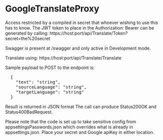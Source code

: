 # GoogleTranslateProxy
Access restricted by a compiled in secret that whoever wishing to use this has to know.
The JWT token to place in the Authorization: Bearer <token> can be generated by calling:
  https://host:port/api/Translate/Token?secret=the%20secret

Swagger is present at /swagger and only active in Development mode.

Translate using:
  https://host:port/api/Translate/Translate

  Sample payload to POST to the endpoint is:
<pre>
  {
    "text": "string",
    "sourceLanguage": "string",
    "targetLanguage": "string"
  }
</pre>
  
  Result is returned in JSON format
  The call can produce Status200OK and Status400BadRequest.
  
  Please note that the code is set up to take sensitive config from appsettingsPasswords.json
  which overrides what is already in appsettings.json. Place your secret and Google apiKey in either location.
